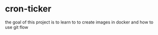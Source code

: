 # cron-ticker
the goal of this project is to learn to to create images in docker and how to use git flow
